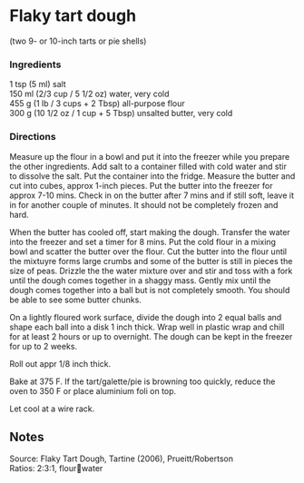 # Flaky tart dough  
(two 9- or 10-inch tarts or pie shells)

### Ingredients  
1 tsp (5 ml) salt  
150 ml (2/3 cup / 5 1/2 oz) water, very cold  
455 g (1 lb / 3 cups + 2 Tbsp) all-purpose flour  
300 g (10 1/2 oz / 1 cup + 5 Tbsp) unsalted butter, very cold  

### Directions  
Measure up the flour in a bowl and put it into the freezer while you prepare the other ingredients.
Add salt to a container filled with cold water and stir to dissolve the salt. Put the container into the fridge.
Measure the butter and cut into cubes, approx 1-inch pieces. Put the butter into the freezer for approx 7-10 mins. 
Check in on the butter after 7 mins and if still soft, leave it in for another couple of minutes. It should not be completely 
frozen and hard.

When the butter has cooled off, start making the dough. Transfer the water into the freezer and set a timer for 8 mins. Put the
cold flour in a mixing bowl and scatter the butter over the flour. Cut the butter into the flour until the mixtuyre forms large
crumbs and some of the butter is still in pieces the size of peas. Drizzle the the water mixture over and stir and toss with a 
fork until the dough comes together in a shaggy mass. Gently mix until the dough comes together into a ball but is not completely
smooth. You should be able to see some butter chunks.

On a lightly floured work surface, divide the dough into 2 equal balls and shape each ball into a disk 1 inch thick. Wrap well in
plastic wrap and chill for at least 2 hours or up to overnight. The dough can be kept in the freezer for up to 2 weeks.

Roll out appr 1/8 inch thick.

Bake at 375 F. If the tart/galette/pie is browning too quickly, reduce the oven to 350 F or place aluminium foli on top.

Let cool at a wire rack.

Notes
---
Source: Flaky Tart Dough, Tartine (2006), Prueitt/Robertson  
Ratios: 2:3:1, flour:butter:water
